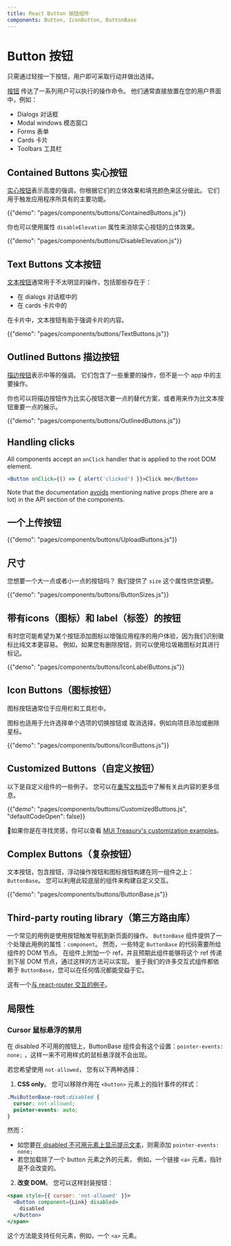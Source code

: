 ```yaml
---
title: React Button 按钮组件
components: Button, IconButton, ButtonBase
---
```


# Button 按钮

<p class="description">只需通过轻按一下按钮，用户即可采取行动并做出选择。</p>

[按钮](https://material.io/design/components/buttons.html) 传达了一系列用户可以执行的操作命令。 他们通常直接放置在您的用户界面中，例如：

- Dialogs 对话框
- Modal windows 模态窗口
- Forms 表单
- Cards 卡片
- Toolbars 工具栏

## Contained Buttons 实心按钮

[实心按钮](https://material.io/design/components/buttons.html#contained-button)表示高度的强调，你根据它们的立体效果和填充颜色来区分彼此。 它们用于触发应用程序所具有的主要功能。

{{"demo": "pages/components/buttons/ContainedButtons.js"}}

你也可以使用属性 `disableElevation` 属性来消除实心按钮的立体效果。

{{"demo": "pages/components/buttons/DisableElevation.js"}}

## Text Buttons 文本按钮

[文本按钮](https://material.io/design/components/buttons.html#text-button)通常用于不太明显的操作，包括那些存在于：

- 在 dialogs 对话框中的
- 在 cards 卡片中的

在卡片中，文本按钮有助于强调卡片的内容。

{{"demo": "pages/components/buttons/TextButtons.js"}}

## Outlined Buttons 描边按钮

[描边按钮](https://material.io/design/components/buttons.html#outlined-button)表示中等的强调。 它们包含了一些重要的操作，但不是一个 app 中的主要操作。

你也可以将描边按钮作为比实心按钮次要一点的替代方案，或者用来作为比文本按钮重要一点的展示。

{{"demo": "pages/components/buttons/OutlinedButtons.js"}}

## Handling clicks

All components accept an `onClick` handler that is applied to the root DOM element.

```jsx
<Button onClick={() => { alert('clicked') }}>Click me</Button>
```

Note that the documentation [avoids](/guides/api/#native-properties) mentioning native props (there are a lot) in the API section of the components.

## 一个上传按钮

{{"demo": "pages/components/buttons/UploadButtons.js"}}

## 尺寸

您想要一个大一点或者小一点的按钮吗？ 我们提供了 `size` 这个属性供您调整。

{{"demo": "pages/components/buttons/ButtonSizes.js"}}

## 带有icons（图标）和 label（标签）的按钮

有时您可能希望为某个按钮添加图标以增强应用程序的用户体验，因为我们识别徽标比纯文本更容易。 例如，如果您有删除按钮，则可以使用垃圾箱图标对其进行标记。

{{"demo": "pages/components/buttons/IconLabelButtons.js"}}

## Icon Buttons（图标按钮）

图标按钮通常位于应用栏和工具栏中。

图标也适用于允许选择单个选项的切换按钮或 取消选择，例如向项目添加或删除星标。

{{"demo": "pages/components/buttons/IconButtons.js"}}

## Customized Buttons（自定义按钮）

以下是自定义组件的一些例子。 您可以在[重写文档页](/customization/components/)中了解有关此内容的更多信息。

{{"demo": "pages/components/buttons/CustomizedButtons.js", "defaultCodeOpen": false}}

🎨如果你是在寻找灵感，你可以查看 [MUI Treasury's customization examples](https://mui-treasury.com/styles/button)。

## Complex Buttons（复杂按钮）

文本按钮，包含按钮，浮动操作按钮和图标按钮构建在同一组件之上：`ButtonBase`。 您可以利用此较底层的组件来构建自定义交互。

{{"demo": "pages/components/buttons/ButtonBase.js"}}

## Third-party routing library（第三方路由库）

一个常见的用例是使用按钮触发导航到新页面的操作。 `ButtonBase` 组件提供了一个处理此用例的属性：`component`。 然而，一些特定 `ButtonBase` 的代码需要所给组件的 DOM 节点。 在组件上附加一个 ref，并且预期此组件能够将这个 ref 传递到下层 DOM 节点，通过这样的方法可以实现。 鉴于我们的许多交互式组件都依赖于 `ButtonBase`，您可以在任何情况都能受益于它。

这有一个[与 react-router 交互的例子](/guides/composition/#button)。

## 局限性

### Cursor 鼠标悬浮的禁用

在 disabled 不可用的按钮上，ButtonBase 组件会有这个设置：`pointer-events: none;` ，这样一来不可用样式的鼠标悬浮就不会出现。

若您希望使用 `not-allowed`， 您有以下两种选择：

1. **CSS only**。 您可以移除作用在 `<button>` 元素上的指针事件的样式：

  ```css
  .MuiButtonBase-root:disabled {
    cursor: not-allowed;
    pointer-events: auto;
  }
  ```

然而：

- 如您要[在 disabled 不可用元素上显示提示文本](/components/tooltips/#disabled-elements)，则需添加 `pointer-events: none;`
- 若您加载除了一个 button 元素之外的元素， 例如，一个链接 `<a>` 元素，指针是不会改变的。

2. **改变 DOM**。 您可以这样封装按钮：

  ```jsx
  <span style={{ cursor: 'not-allowed' }}>
    <Button component={Link} disabled>
      disabled
    </Button>
  </span>
  ```

这个方法能支持任何元素，例如，一个 `<a>` 元素。